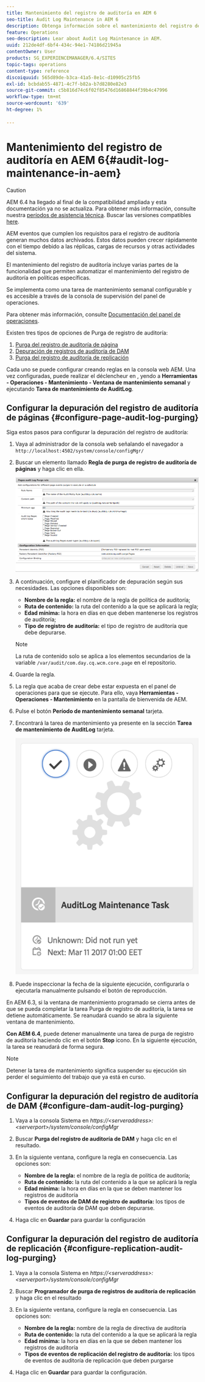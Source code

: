 ```yaml
---
title: Mantenimiento del registro de auditoría en AEM 6
seo-title: Audit Log Maintenance in AEM 6
description: Obtenga información sobre el mantenimiento del registro de auditoría en AEM.
feature: Operations
seo-description: Lear about Audit Log Maintenance in AEM.
uuid: 212de4df-6bf4-434c-94e1-74186d21945a
contentOwner: User
products: SG_EXPERIENCEMANAGER/6.4/SITES
topic-tags: operations
content-type: reference
discoiquuid: 565d89de-b3ca-41a5-8e1c-d10905c25fb5
exl-id: bcbdab55-4871-4c7f-b82a-b7d8280e82e3
source-git-commit: c5b816d74c6f02f85476d16868844f39b4c47996
workflow-type: tm+mt
source-wordcount: '639'
ht-degree: 1%

---
```


# Mantenimiento del registro de auditoría en AEM 6{#audit-log-maintenance-in-aem}

>[!CAUTION]
>
>AEM 6.4 ha llegado al final de la compatibilidad ampliada y esta documentación ya no se actualiza. Para obtener más información, consulte nuestra [períodos de asistencia técnica](https://helpx.adobe.com/es/support/programs/eol-matrix.html). Buscar las versiones compatibles [here](https://experienceleague.adobe.com/docs/).

AEM eventos que cumplen los requisitos para el registro de auditoría generan muchos datos archivados. Estos datos pueden crecer rápidamente con el tiempo debido a las réplicas, cargas de recursos y otras actividades del sistema.

El mantenimiento del registro de auditoría incluye varias partes de la funcionalidad que permiten automatizar el mantenimiento del registro de auditoría en políticas específicas.

Se implementa como una tarea de mantenimiento semanal configurable y es accesible a través de la consola de supervisión del panel de operaciones.

Para obtener más información, consulte [Documentación del panel de operaciones](/help/sites-administering/operations-dashboard.md).

Existen tres tipos de opciones de Purga de registro de auditoría:

1. [Purga del registro de auditoría de página](/help/sites-administering/operations-audit-log.md#configure-page-audit-log-purging)
1. [Depuración de registros de auditoría de DAM](/help/sites-administering/operations-audit-log.md#configure-dam-audit-log-purging)
1. [Purga del registro de auditoría de replicación](/help/sites-administering/operations-audit-log.md#configure-replication-audit-log-purging)

Cada uno se puede configurar creando reglas en la consola web AEM. Una vez configuradas, puede realizar el déclencheur en , yendo a **Herramientas - Operaciones - Mantenimiento - Ventana de mantenimiento semanal** y ejecutando **Tarea de mantenimiento de AuditLog**.

## Configurar la depuración del registro de auditoría de páginas {#configure-page-audit-log-purging}

Siga estos pasos para configurar la depuración del registro de auditoría:

1. Vaya al administrador de la consola web señalando el navegador a `http://localhost:4502/system/console/configMgr/`

1. Buscar un elemento llamado **Regla de purga de registro de auditoría de páginas** y haga clic en ella.

   ![chlimage_1-365](assets/chlimage_1-365.png)

1. A continuación, configure el planificador de depuración según sus necesidades. Las opciones disponibles son:

   * **Nombre de la regla:** el nombre de la regla de política de auditoría;
   * **Ruta de contenido:** la ruta del contenido a la que se aplicará la regla;
   * **Edad mínima:** la hora en días en que deben mantenerse los registros de auditoría;
   * **Tipo de registro de auditoría:** el tipo de registro de auditoría que debe depurarse.

   >[!NOTE]
   >
   >La ruta de contenido solo se aplica a los elementos secundarios de la variable `/var/audit/com.day.cq.wcm.core.page` en el repositorio.

1. Guarde la regla.
1. La regla que acaba de crear debe estar expuesta en el panel de operaciones para que se ejecute. Para ello, vaya **Herramientas - Operaciones - Mantenimiento** en la pantalla de bienvenida de AEM.

1. Pulse el botón **Período de mantenimiento semanal** tarjeta.

1. Encontrará la tarea de mantenimiento ya presente en la sección **Tarea de mantenimiento de AuditLog** tarjeta.

   ![chlimage_1-366](assets/chlimage_1-366.png)

1. Puede inspeccionar la fecha de la siguiente ejecución, configurarla o ejecutarla manualmente pulsando el botón de reproducción.

En AEM 6.3, si la ventana de mantenimiento programado se cierra antes de que se pueda completar la tarea Purga de registro de auditoría, la tarea se detiene automáticamente. Se reanudará cuando se abra la siguiente ventana de mantenimiento.

**Con AEM 6.4**, puede detener manualmente una tarea de purga de registro de auditoría haciendo clic en el botón **Stop** icono. En la siguiente ejecución, la tarea se reanudará de forma segura.

>[!NOTE]
>
>Detener la tarea de mantenimiento significa suspender su ejecución sin perder el seguimiento del trabajo que ya está en curso.

## Configurar la depuración del registro de auditoría de DAM {#configure-dam-audit-log-purging}

1. Vaya a la consola Sistema en *https://&lt;serveraddress>:&lt;serverport>/system/console/configMgr*
1. Buscar **Purga del registro de auditoría de DAM** y haga clic en el resultado.
1. En la siguiente ventana, configure la regla en consecuencia. Las opciones son:

   * **Nombre de la regla:** el nombre de la regla de política de auditoría;
   * **Ruta de contenido:** la ruta del contenido a la que se aplicará la regla
   * **Edad mínima:** la hora en días en la que se deben mantener los registros de auditoría
   * **Tipos de eventos de DAM de registro de auditoría:** los tipos de eventos de auditoría de DAM que deben depurarse.

1. Haga clic en **Guardar** para guardar la configuración

## Configurar la depuración del registro de auditoría de replicación  {#configure-replication-audit-log-purging}

1. Vaya a la consola Sistema en *https://&lt;serveraddress>:&lt;serverport>/system/console/configMgr*
1. Buscar **Programador de purga de registros de auditoría de replicación** y haga clic en el resultado
1. En la siguiente ventana, configure la regla en consecuencia. Las opciones son:

   * **Nombre de la regla:** nombre de la regla de directiva de auditoría
   * **Ruta de contenido:** la ruta del contenido a la que se aplicará la regla
   * **Edad mínima:** la hora en días en la que se deben mantener los registros de auditoría
   * **Tipos de eventos de replicación del registro de auditoría:** los tipos de eventos de auditoría de replicación que deben purgarse

1. Haga clic en **Guardar** para guardar la configuración.
